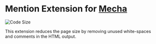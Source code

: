 Mention Extension for [Mecha](https://github.com/mecha-cms/mecha)
=================================================================

![Code Size](https://img.shields.io/github/languages/code-size/mecha-cms/x.mention?color=%23444&style=for-the-badge)

This extension reduces the page size by removing unused white-spaces and comments in the HTML output.
